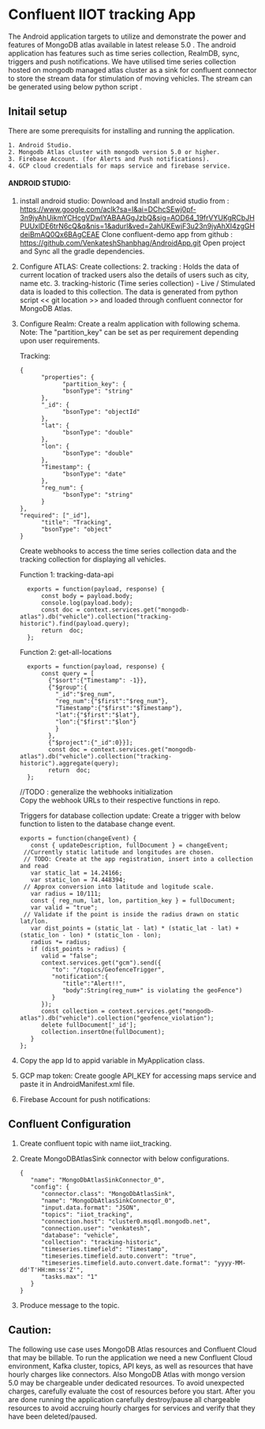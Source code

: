 

# Confluent IIOT tracking App
The Android application targets to utilize and demonstrate the power and features of MongoDB atlas available in latest release 5.0 .
The android application has features such as time series collection, RealmDB, sync, triggers and push notifications.
We have utilised time series collection hosted on mongodb managed atlas cluster as a sink for confluent connector to store the stream data for stimulation of moving vehicles. The stream can be generated using below python script <Add python script link github>.

## Initail setup
There are some prerequisits for installing and running the application.

    1. Android Studio.
    2. Mongodb Atlas cluster with mongodb version 5.0 or higher.
    3. Firebase Account. (for Alerts and Push notifications).
    4. GCP cloud credentials for maps service and firebase service.

#### ANDROID STUDIO:
1. install android studio:
   Download and Install android studio from : https://www.google.com/aclk?sa=l&ai=DChcSEwj0pf-3n9jyAhUikmYCHcgVDwIYABAAGgJzbQ&sig=AOD64_19frVYUKgRCbJHPUUxlDE6trN6cQ&q&nis=1&adurl&ved=2ahUKEwjF3u23n9jyAhXI4zgGHdeiBmAQ0Qx6BAgCEAE
   Clone confluent-demo app from github :  https://github.com/VenkateshShanbhag/AndroidApp.git
   Open project and Sync all the gradle dependencies.

2. Configure ATLAS:
   Create collections:
   2. tracking : Holds the data of current location of tracked users also the details of users such as city, name etc.
   3. tracking-historic (Time series collection) - Live / Stimulated data is loaded to this collection. The data is generated from python script << git location >> and loaded through confluent connector for MongoDB Atlas.

3. Configure Realm:
   Create a realm application with following schema. Note: The "partition_key" can be set as per requirement depending upon user requirements.

   Tracking:

       {
             "properties": {
                   "partition_key": {
                   "bsonType": "string"
             },
             "_id": {
                   "bsonType": "objectId"
             },
             "lat": {
                   "bsonType": "double"
             },
             "lon": {
                   "bsonType": "double"
             },
             "Timestamp": {
                   "bsonType": "date"
             },
             "reg_num": {
                   "bsonType": "string"
             }
       },
       "required": ["_id"],
             "title": "Tracking",
             "bsonType": "object"
       }

   Create webhooks to access the time series collection data and the tracking collection for displaying all vehicles.

   Function 1: tracking-data-api

         exports = function(payload, response) {
             const body = payload.body;
             console.log(payload.body);
             const doc = context.services.get("mongodb-atlas").db("vehicle").collection("tracking-historic").find(payload.query);
             return  doc;
         };

   Function 2: get-all-locations

         exports = function(payload, response) {
             const query = [
               {"$sort":{"Timestamp": -1}},
               {"$group":{
                 "_id":"$reg_num",
                 "reg_num":{"$first":"$reg_num"},
                 "Timestamp":{"$first":"$Timestamp"},
                 "lat":{"$first":"$lat"},
                 "lon":{"$first":"$lon"}
                 }
               },
               {"$project":{"_id":0}}];
               const doc = context.services.get("mongodb-atlas").db("vehicle").collection("tracking-historic").aggregate(query);
               return  doc;
         };

   //TODO : generalize the webhooks initialization    
   Copy the webhook URLs to their respective functions in repo.

   Triggers for database collection update:
   Create a trigger with below function to listen to the database change event.

       exports = function(changeEvent) {
          const { updateDescription, fullDocument } = changeEvent;
        //Currently static latitude and longitudes are chosen. 
        // TODO: Create at the app registration, insert into a collection and read
          var static_lat = 14.24166;
          var static_lon = 74.448394;
        // Approx conversion into latitude and logitude scale.
          var radius = 10/111;
          const { reg_num, lat, lon, partition_key } = fullDocument;
          var valid = "true";
        // Validate if the point is inside the radius drawn on static lat/lon.
          var dist_points = (static_lat - lat) * (static_lat - lat) + (static_lon - lon) * (static_lon - lon);
          radius *= radius;
          if (dist_points > radius) {
             valid = "false";
             context.services.get("gcm").send({
                "to": "/topics/GeofenceTrigger",
                "notification":{
                   "title":"Alert!!",
                   "body":String(reg_num+" is violating the geoFence")
                }
             });
             const collection = context.services.get("mongodb-atlas").db("vehicle").collection("geofence_violation");
             delete fullDocument['_id'];
             collection.insertOne(fullDocument);
          }
       };

4. Copy the app Id to appid variable in MyApplication class.

5. GCP map token:
   Create google API_KEY for accessing maps service and paste it in AndroidManifest.xml file.

6. Firebase Account for push notifications:

## Confluent Configuration

1. Create confluent topic with name iiot_tracking.
2. Create MongoDBAtlasSink connector with below configurations.


       {
          "name": "MongoDbAtlasSinkConnector_0",
          "config": {
             "connector.class": "MongoDbAtlasSink",
             "name": "MongoDbAtlasSinkConnector_0",
             "input.data.format": "JSON",
             "topics": "iiot_tracking",
             "connection.host": "cluster0.msqdl.mongodb.net",
             "connection.user": "venkatesh",
             "database": "vehicle",
             "collection": "tracking-historic",
             "timeseries.timefield": "Timestamp",
             "timeseries.timefield.auto.convert": "true",
             "timeseries.timefield.auto.convert.date.format": "yyyy-MM-dd'T'HH:mm:ss'Z'",
             "tasks.max": "1"
          }
       }      


3. Produce message to the topic.

## Caution:

The following use case uses MongoDB Atlas resources and Confluent Cloud that may be billable. To run the application we need a new Confluent Cloud environment, Kafka cluster, topics, API keys, as well as resources that have hourly charges like connectors. Also MongoDB Atlas with mongo version 5.0 may be chargeable under dedicated resources. To avoid unexpected charges, carefully evaluate the cost of resources before you start. After you are done running the application carefully destroy/pause all chargeable resources to avoid accruing hourly charges for services and verify that they have been deleted/paused.

      
